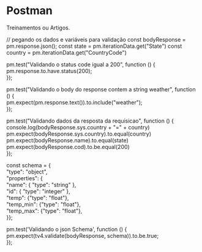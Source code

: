 # Postman
Treinamentos ou Artigos.


// pegando os dados e variáveis para validação
const bodyResponse = pm.response.json();
const state = pm.iterationData.get("State")
const country = pm.iterationData.get("CountryCode")

pm.test("Validando o status code igual a 200", function () {  
   pm.response.to.have.status(200);  
});  

pm.test("Validando o body do response contem a string weather", function () {  
   pm.expect(pm.response.text()).to.include("weather");  
});  

pm.test("Validando dados da resposta da requisicao", function () {  
   console.log(bodyResponse.sys.country + "=" + country)  
   pm.expect(bodyResponse.sys.country).to.equal(country)    
   pm.expect(bodyResponse.name).to.equal(state)  
   pm.expect(bodyResponse.cod).to.be.equal(200)  
});  

const schema = {  
    "type": "object",  
    "properties": {  
    "name": { "type": "string" },  
    "id": { "type": "integer" },  
    "temp": {"type": "float"},  
    "temp_min": {"type": "float"},  
    "temp_max": {"type": "float"},  
}};  

pm.test('Validando o json Schema', function () {  
   pm.expect(tv4.validate(bodyResponse, schema)).to.be.true;  
});  
